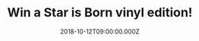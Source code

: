 ---
campaign-uuid: "c-74b25726-8db3-4ce9-838f-d56fab17f261"
type: "Preview"
category: "Gifts"
date: "2018-10-12T09:00:00.000Z"
end-date: "2018-11-12T23:59:00.000Z"
disable-form: false
is_promoted: false
has_entry_page: true
title: "Win a Star is Born vinyl edition!"
competition-description: "<p>We are giving away the soundtrack of the most ambitious\
  \ movie of the moment: A Star is Born performed by the incredible stars Lady Gaga\
  \ and Bradley Cooper!</p>\r\n<p>Want it now? You know what to do……</p>"
hero-header: "Win a Star is Born vinyl edition!"
terms-confirmation: "N/A"
banner-img: "https://assets.expresslyapp.com/asset-9f6b7205-7541-4162-beaf-6537ed06303e.jpg"
logo-left-href: "aaa.nme.com"
logo-left-image: "https://assets.expresslyapp.com/asset-3da84ec1-0d25-4aea-9955-582cf1fa3001.jpg"
logo-left-title: "NME AAA"
bg-image-hero: "https://assets.expresslyapp.com/asset-d9c61aa1-2124-4480-b20d-09306f6aeb93.jpg"
bg-image-first: "https://assets.expresslyapp.com/asset-8a2ebcc3-31e0-4374-b288-45745a72ff03.jpg"
section1-content: "</p>Alongside Gaga and Cooper there are many co-writing credits\
  \ in the soundtrack: Jason Isbell, Willie Nelson’s son Lukas, Mark Ronson, Andrew\
  \ Wyatt, Julia Michaels and Justin Tranter… and many more! The set was released\
  \ on Oct. 5 and its aiming to be nº1 on the Billboard 200 album charts!</p>\r\n\
  <p>Maybe It’s Time, Parking Lot, Out Of Time… are some of the amazing songs you\
  \ can find in the soundtrack, so if you can’t wait to listen the full album… enter\
  \ the form below for a chance to win and get ready to get delighted by the voices\
  \ of Lady Gaga and Bradley Cooper!</p>"
entry-title: "Win a Star is Born vinyl edition!"
entry-content: "Enter the draw to win a Star is Born vinyl edition by completing the\
  \ form below before 23:59 on 12th of November 2018."
has-winner: false
prize-description: "A Star is Born vinyl edition!"
special-conditions: "Multiple entries are allowed up to one every day.\r\nThis competition\
  \ is also available on: https://http://club.expressly.io/competitions/a-star-is-born-vinyl"
---